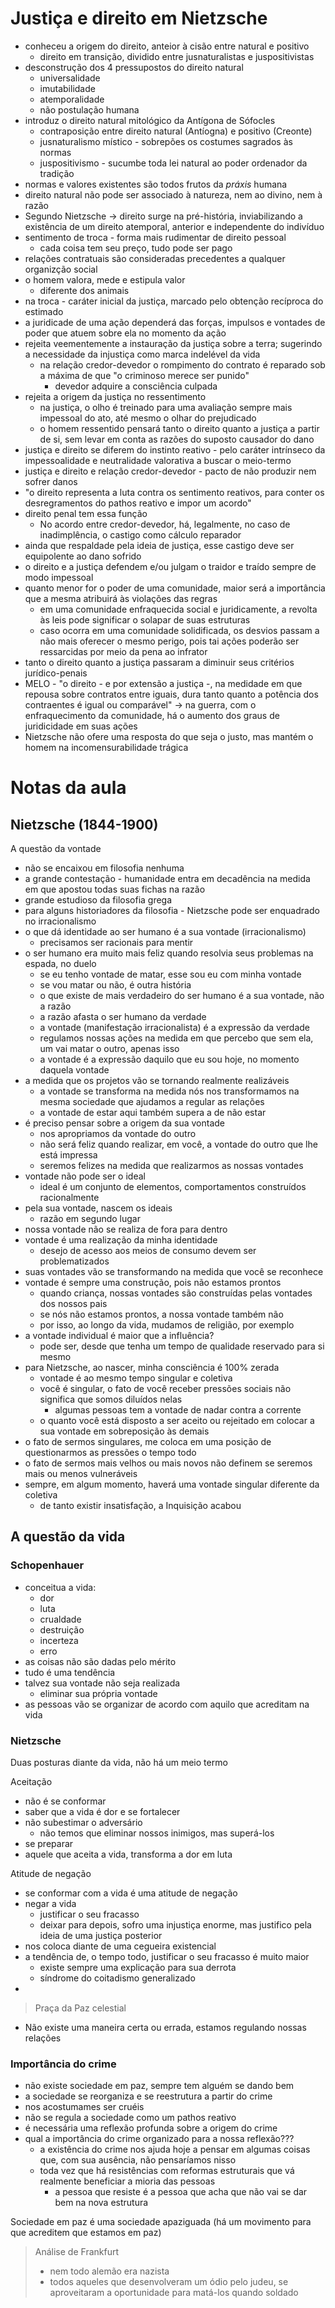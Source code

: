 # Justiça e direito em Nietzsche
- conheceu a origem do direito, anteior à cisão entre natural e positivo
  - direito em transição, dividido entre jusnaturalistas e juspositivistas
- desconstrução dos 4 pressupostos do direito natural
  - universalidade
  - imutabilidade
  - atemporalidade
  - não postulação humana
- introduz o direito natural mitológico da Antígona de Sófocles
  - contraposição entre direito natural (Antíogna) e positivo (Creonte)
  - jusnaturalismo místico - sobrepões os costumes sagrados às normas
  - juspositivismo - sucumbe toda lei natural ao poder ordenador da tradição
- normas e valores existentes são todos frutos da *práxis* humana
- direito natural não pode ser associado à natureza, nem ao divino, nem à razão
- Segundo Nietzsche -> direito surge na pré-história, inviabilizando a existência de um direito atemporal, anterior e independente do indivíduo
- sentimento de troca - forma mais rudimentar de direito pessoal
  - cada coisa tem seu preço, tudo pode ser pago
- relações contratuais são consideradas precedentes a qualquer organizção social
- o homem valora, mede e estipula valor
  - diferente dos animais
- na troca - caráter inicial da justiça, marcado pelo obtenção recíproca do estimado
- a juridicade de uma ação dependerá das forças, impulsos e vontades de poder que atuem sobre ela no momento da ação
- rejeita veementemente a instauração da justiça sobre a terra; sugerindo a necessidade da injustiça como marca indelével da vida
  - na relação credor-devedor o rompimento do contrato é reparado sob a máxima de que "o criminoso merece ser punido"
    - devedor adquire a consciência culpada
- rejeita a origem da justiça no ressentimento
  - na justiça, o olho é treinado para uma avaliação sempre mais impessoal do ato, até mesmo o olhar do prejudicado
  - o homem ressentido pensará tanto o direito quanto a justiça a partir de si, sem levar em conta as razões do suposto causador do dano
- justiça e direito se diferem do instinto reativo - pelo caráter intrínseco da impessoalidade e neutralidade valorativa a buscar o meio-termo
- justiça e direito e relação credor-devedor - pacto de não produzir nem sofrer danos
- "o direito representa a luta contra os sentimento reativos, para conter os desregramentos do pathos reativo e impor um acordo"
- direito penal tem essa função
  - No acordo entre credor-devedor, há, legalmente, no caso de inadimplência, o castigo como cálculo reparador
- ainda que respaldade pela ideia de justiça, esse castigo deve ser equipolente ao dano sofrido
- o direito e a justiça defendem e/ou julgam o traidor e traído sempre de modo impessoal
- quanto menor for o poder de uma comunidade, maior será a importância que a mesma atribuirá às violações das regras
  - em uma comunidade enfraquecida social e juridicamente, a revolta às leis pode significar o solapar de suas estruturas
  - caso ocorra em uma comunidade solidificada, os desvios passam a não mais oferecer o mesmo perigo, pois tai ações poderão ser ressarcidas por meio da pena ao infrator
- tanto o direito quanto a justiça passaram a diminuir seus critérios jurídico-penais
- MELO - "o direito - e por extensão a justiça -, na medidade em que repousa sobre contratos entre iguais, dura tanto quanto a potência dos contraentes é igual ou comparável" -> na guerra, com o enfraquecimento da comunidade, há o aumento dos graus de juridicidade em suas ações
- Nietzsche não ofere uma resposta do que seja o justo, mas mantém o homem na incomensurabilidade trágica


# Notas da aula
## Nietzsche (1844-1900)
A questão da vontade
- não se encaixou em filosofia nenhuma
- a grande contestação - humanidade entra em decadência na medida em que apostou todas suas fichas na razão
- grande estudioso da filosofia grega
- para alguns historiadores da filosofia - Nietzsche pode ser enquadrado no irracionalismo
- o que dá identidade ao ser humano é a sua vontade (irracionalismo)
  - precisamos ser racionais para mentir
- o ser humano era muito mais feliz quando resolvia seus problemas na espada, no duelo
  - se eu tenho vontade de matar, esse sou eu com minha vontade
  - se vou matar ou não, é outra história
  - o que existe de mais verdadeiro do ser humano é a sua vontade, não a razão
  - a razão afasta o ser humano da verdade
  - a vontade (manifestação irracionalista) é a expressão da verdade
  - regulamos nossas ações na medida em que percebo que sem ela, um vai matar o outro, apenas isso
  - a vontade é a expressão daquilo que eu sou hoje, no momento daquela vontade
- a medida que os projetos vão se tornando realmente realizáveis
  - a vontade se transforma na medida nós nos transformamos na mesma sociedade que ajudamos a regular as relações
  - a vontade de estar aqui também supera a de não estar
- é preciso pensar sobre a origem da sua vontade
  - nos apropriamos da vontade do outro
  - não será feliz quando realizar, em você, a vontade do outro que lhe está impressa
  - seremos felizes na medida que realizarmos as nossas vontades
- vontade não pode ser o ideal
  - ideal é um conjunto de elementos, comportamentos construídos racionalmente
- pela sua vontade, nascem os ideais
  - razão em segundo lugar
- nossa vontade não se realiza de fora para dentro
- vontade é uma realização da minha identidade
  - desejo de acesso aos meios de consumo devem ser problematizados
- suas vontades vão se transformando na medida que você se reconhece
- vontade é sempre uma construção, pois não estamos prontos
  - quando criança, nossas vontades são construídas pelas vontades dos nossos pais
  - se nós não estamos prontos, a nossa vontade também não
  - por isso, ao longo da vida, mudamos de religião, por exemplo
- a vontade individual é maior que a influência?
  - pode ser, desde que tenha um tempo de qualidade reservado para si mesmo
- para Nietzsche, ao nascer, minha consciência é 100% zerada
  - vontade é ao mesmo tempo singular e coletiva
  - você é singular, o fato de você receber pressões sociais não significa que somos diluídos nelas
    - algumas pessoas tem a vontade de nadar contra a corrente
  - o quanto você está disposto a ser aceito ou rejeitado em colocar a sua vontade em sobreposição às demais
- o fato de sermos singulares, me coloca em uma posição de questionarmos as pressões o tempo todo
- o fato de sermos mais velhos ou mais novos não definem se seremos mais ou menos vulneráveis
- sempre, em algum momento, haverá uma vontade singular diferente da coletiva
  - de tanto existir insatisfação, a Inquisição acabou


## A questão da vida
### Schopenhauer
- conceitua a vida: 
  - dor
  - luta
  - crualdade
  - destruição
  - incerteza
  - erro
- as coisas não são dadas pelo mérito
- tudo é uma tendência
- talvez sua vontade não seja realizada
  - eliminar sua própria vontade
- as pessoas vão se organizar de acordo com aquilo que acreditam na vida

### Nietzsche
Duas posturas diante da vida, não há um meio termo


Aceitação 
- não é se conformar
- saber que a vida é dor e se fortalecer
- não subestimar o adversário
  - não temos que eliminar nossos inimigos, mas superá-los
- se preparar
- aquele que aceita a vida, transforma a dor em luta

Atitude de negação
- se conformar com a vida é uma atitude de negação
- negar a vida
  - justificar o seu fracasso
  - deixar para depois, sofro uma injustiça enorme, mas justifico pela ideia de uma justiça posterior
- nos coloca diante de uma cegueira existencial
- a tendência de, o tempo todo, justificar o seu fracasso é muito maior
  - existe sempre uma explicação para sua derrota
  - síndrome do coitadismo generalizado
- 


> Praça da Paz celestial


- Não existe uma maneira certa ou errada, estamos regulando nossas relações

### Importância do crime
- não existe sociedade em paz, sempre tem alguém se dando bem
- a sociedade se reorganiza e se reestrutura a partir do crime
- nos acostumames ser cruéis
- não se regula a sociedade como um pathos reativo
- é necessária uma reflexão profunda sobre a origem do crime
- qual a importância do crime organizado para a nossa reflexão???
  - a existência do crime nos ajuda hoje a pensar em algumas coisas que, com sua ausência, não pensaríamos nisso
  - toda vez que há resistências com reformas estruturais que vá realmente beneficiar a mioria das pessoas
    - a pessoa que resiste é a pessoa que acha que não vai se dar bem na nova estrutura


Sociedade em paz é uma sociedade apaziguada (há um movimento para que acreditem que estamos em paz)


> Análise de Frankfurt
> - nem todo alemão era nazista
> - todos aqueles que desenvolveram um ódio pelo judeu, se aproveitaram a oportunidade para matá-los quando soldado
>